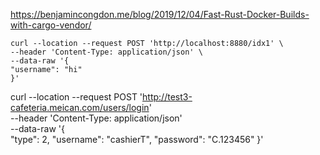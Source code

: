 https://benjamincongdon.me/blog/2019/12/04/Fast-Rust-Docker-Builds-with-cargo-vendor/


```
curl --location --request POST 'http://localhost:8880/idx1' \
--header 'Content-Type: application/json' \
--data-raw '{
"username": "hi"
}'
```


curl --location --request POST 'http://test3-cafeteria.meican.com/users/login' \
--header 'Content-Type: application/json' \
--data-raw '{                                                         
"type": 2,
"username": "cashierT",
"password": "C.123456"
}'
